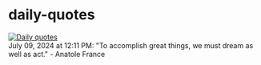 # daily-quotes
[![Daily quotes](https://github.com/ceepu8/daily-quotes/actions/workflows/daily-quote.yml/badge.svg)](https://github.com/ceepu8/daily-quotes/actions/workflows/daily-quote.yml)<br/>
July 09, 2024 at 12:11 PM: "To accomplish great things, we must dream as well as act." - Anatole France
